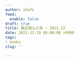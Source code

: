 ```yaml
---
author: shufo
feed:
  enable: false
draft: true
title: 最近読んだ本 ~ 2021-12
date: 2021-12-19 00:00:00 +0900
tags:
- books
slug: ''

---
```

